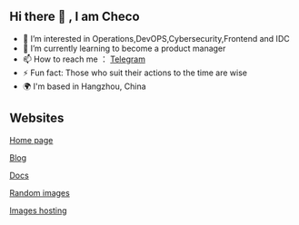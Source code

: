 ## Hi there 👋 , I am Checo

<!--
**sergioperezcheco/sergioperezcheco** is a ✨ _special_ ✨ repository because its `README.md` (this file) appears on your GitHub profile.

Here are some ideas to get you started:

-->

- 👀 I’m interested in Operations,DevOPS,Cybersecurity,Frontend and IDC
- 🌱 I’m currently learning to become a product manager
- 📫 How to reach me ： [Telegram](https://t.me/iiiiiikun)
- ⚡ Fun fact: Those who suit their actions to the time are wise
- 🌍  I'm based in Hangzhou, China

## Websites
[Home page](https://home.checo.cc)

[Blog](https://blog.checo.cc)

[Docs](https://docs.checo.cc)

[Random images](https://random.fddm.cc)

[Images hosting](https://img.checo.cc)



